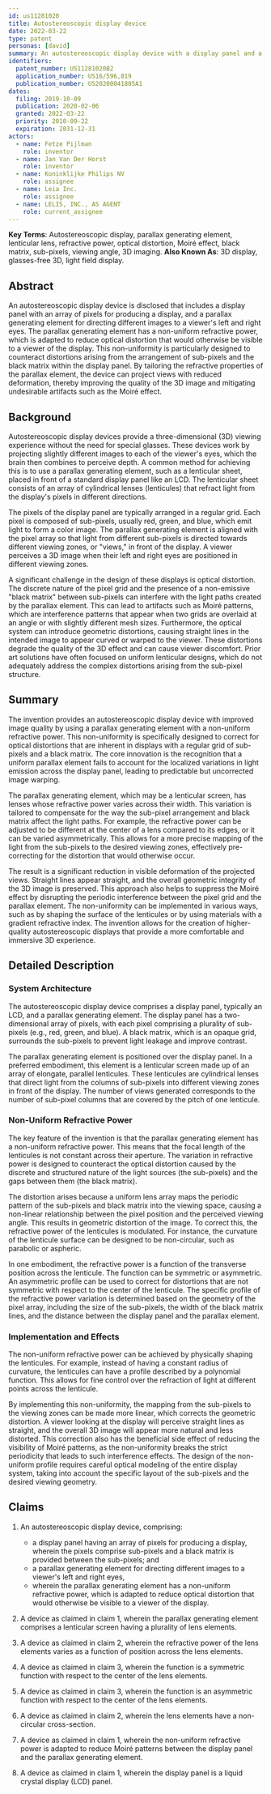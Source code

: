 ```yaml
---
id: us11281020
title: Autostereoscopic display device
date: 2022-03-22
type: patent
personas: [david]
summary: An autostereoscopic display device with a display panel and a parallax generating element, where the parallax element has a non-uniform refractive power to correct for optical distortions and improve the viewing experience.
identifiers:
  patent_number: US11281020B2
  application_number: US16/596,819
  publication_number: US20200041805A1
dates:
  filing: 2019-10-09
  publication: 2020-02-06
  granted: 2022-03-22
  priority: 2010-09-22
  expiration: 2031-12-31
actors:
  - name: Fetze Pijlman
    role: inventor
  - name: Jan Van Der Horst
    role: inventor
  - name: Koninklijke Philips NV
    role: assignee
  - name: Leia Inc.
    role: assignee
  - name: LELIS, INC., AS AGENT
    role: current_assignee
---
```


**Key Terms**: Autostereoscopic display, parallax generating element, lenticular lens, refractive power, optical distortion, Moiré effect, black matrix, sub-pixels, viewing angle, 3D imaging.
**Also Known As**: 3D display, glasses-free 3D, light field display.

## Abstract

An autostereoscopic display device is disclosed that includes a display panel with an array of pixels for producing a display, and a parallax generating element for directing different images to a viewer's left and right eyes. The parallax generating element has a non-uniform refractive power, which is adapted to reduce optical distortion that would otherwise be visible to a viewer of the display. This non-uniformity is particularly designed to counteract distortions arising from the arrangement of sub-pixels and the black matrix within the display panel. By tailoring the refractive properties of the parallax element, the device can project views with reduced deformation, thereby improving the quality of the 3D image and mitigating undesirable artifacts such as the Moiré effect.

## Background

Autostereoscopic display devices provide a three-dimensional (3D) viewing experience without the need for special glasses. These devices work by projecting slightly different images to each of the viewer's eyes, which the brain then combines to perceive depth. A common method for achieving this is to use a parallax generating element, such as a lenticular sheet, placed in front of a standard display panel like an LCD. The lenticular sheet consists of an array of cylindrical lenses (lenticules) that refract light from the display's pixels in different directions.

The pixels of the display panel are typically arranged in a regular grid. Each pixel is composed of sub-pixels, usually red, green, and blue, which emit light to form a color image. The parallax generating element is aligned with the pixel array so that light from different sub-pixels is directed towards different viewing zones, or "views," in front of the display. A viewer perceives a 3D image when their left and right eyes are positioned in different viewing zones.

A significant challenge in the design of these displays is optical distortion. The discrete nature of the pixel grid and the presence of a non-emissive "black matrix" between sub-pixels can interfere with the light paths created by the parallax element. This can lead to artifacts such as Moiré patterns, which are interference patterns that appear when two grids are overlaid at an angle or with slightly different mesh sizes. Furthermore, the optical system can introduce geometric distortions, causing straight lines in the intended image to appear curved or warped to the viewer. These distortions degrade the quality of the 3D effect and can cause viewer discomfort. Prior art solutions have often focused on uniform lenticular designs, which do not adequately address the complex distortions arising from the sub-pixel structure.

## Summary

The invention provides an autostereoscopic display device with improved image quality by using a parallax generating element with a non-uniform refractive power. This non-uniformity is specifically designed to correct for optical distortions that are inherent in displays with a regular grid of sub-pixels and a black matrix. The core innovation is the recognition that a uniform parallax element fails to account for the localized variations in light emission across the display panel, leading to predictable but uncorrected image warping.

The parallax generating element, which may be a lenticular screen, has lenses whose refractive power varies across their width. This variation is tailored to compensate for the way the sub-pixel arrangement and black matrix affect the light paths. For example, the refractive power can be adjusted to be different at the center of a lens compared to its edges, or it can be varied asymmetrically. This allows for a more precise mapping of the light from the sub-pixels to the desired viewing zones, effectively pre-correcting for the distortion that would otherwise occur.

The result is a significant reduction in visible deformation of the projected views. Straight lines appear straight, and the overall geometric integrity of the 3D image is preserved. This approach also helps to suppress the Moiré effect by disrupting the periodic interference between the pixel grid and the parallax element. The non-uniformity can be implemented in various ways, such as by shaping the surface of the lenticules or by using materials with a gradient refractive index. The invention allows for the creation of higher-quality autostereoscopic displays that provide a more comfortable and immersive 3D experience.

## Detailed Description

### System Architecture

The autostereoscopic display device comprises a display panel, typically an LCD, and a parallax generating element. The display panel has a two-dimensional array of pixels, with each pixel comprising a plurality of sub-pixels (e.g., red, green, and blue). A black matrix, which is an opaque grid, surrounds the sub-pixels to prevent light leakage and improve contrast.

The parallax generating element is positioned over the display panel. In a preferred embodiment, this element is a lenticular screen made up of an array of elongate, parallel lenticules. These lenticules are cylindrical lenses that direct light from the columns of sub-pixels into different viewing zones in front of the display. The number of views generated corresponds to the number of sub-pixel columns that are covered by the pitch of one lenticule.

### Non-Uniform Refractive Power

The key feature of the invention is that the parallax generating element has a non-uniform refractive power. This means that the focal length of the lenticules is not constant across their aperture. The variation in refractive power is designed to counteract the optical distortion caused by the discrete and structured nature of the light sources (the sub-pixels) and the gaps between them (the black matrix).

The distortion arises because a uniform lens array maps the periodic pattern of the sub-pixels and black matrix into the viewing space, causing a non-linear relationship between the pixel position and the perceived viewing angle. This results in geometric distortion of the image. To correct this, the refractive power of the lenticules is modulated. For instance, the curvature of the lenticule surface can be designed to be non-circular, such as parabolic or aspheric.

In one embodiment, the refractive power is a function of the transverse position across the lenticule. The function can be symmetric or asymmetric. An asymmetric profile can be used to correct for distortions that are not symmetric with respect to the center of the lenticule. The specific profile of the refractive power variation is determined based on the geometry of the pixel array, including the size of the sub-pixels, the width of the black matrix lines, and the distance between the display panel and the parallax element.

### Implementation and Effects

The non-uniform refractive power can be achieved by physically shaping the lenticules. For example, instead of having a constant radius of curvature, the lenticules can have a profile described by a polynomial function. This allows for fine control over the refraction of light at different points across the lenticule.

By implementing this non-uniformity, the mapping from the sub-pixels to the viewing zones can be made more linear, which corrects the geometric distortion. A viewer looking at the display will perceive straight lines as straight, and the overall 3D image will appear more natural and less distorted. This correction also has the beneficial side effect of reducing the visibility of Moiré patterns, as the non-uniformity breaks the strict periodicity that leads to such interference effects. The design of the non-uniform profile requires careful optical modeling of the entire display system, taking into account the specific layout of the sub-pixels and the desired viewing geometry.

## Claims

1.  An autostereoscopic display device, comprising:
    *   a display panel having an array of pixels for producing a display, wherein the pixels comprise sub-pixels and a black matrix is provided between the sub-pixels; and
    *   a parallax generating element for directing different images to a viewer's left and right eyes,
    *   wherein the parallax generating element has a non-uniform refractive power, which is adapted to reduce optical distortion that would otherwise be visible to a viewer of the display.

2.  A device as claimed in claim 1, wherein the parallax generating element comprises a lenticular screen having a plurality of lens elements.

3.  A device as claimed in claim 2, wherein the refractive power of the lens elements varies as a function of position across the lens elements.

4.  A device as claimed in claim 3, wherein the function is a symmetric function with respect to the center of the lens elements.

5.  A device as claimed in claim 3, wherein the function is an asymmetric function with respect to the center of the lens elements.

6.  A device as claimed in claim 2, wherein the lens elements have a non-circular cross-section.

7.  A device as claimed in claim 1, wherein the non-uniform refractive power is adapted to reduce Moiré patterns between the display panel and the parallax generating element.

8.  A device as claimed in claim 1, wherein the display panel is a liquid crystal display (LCD) panel.
